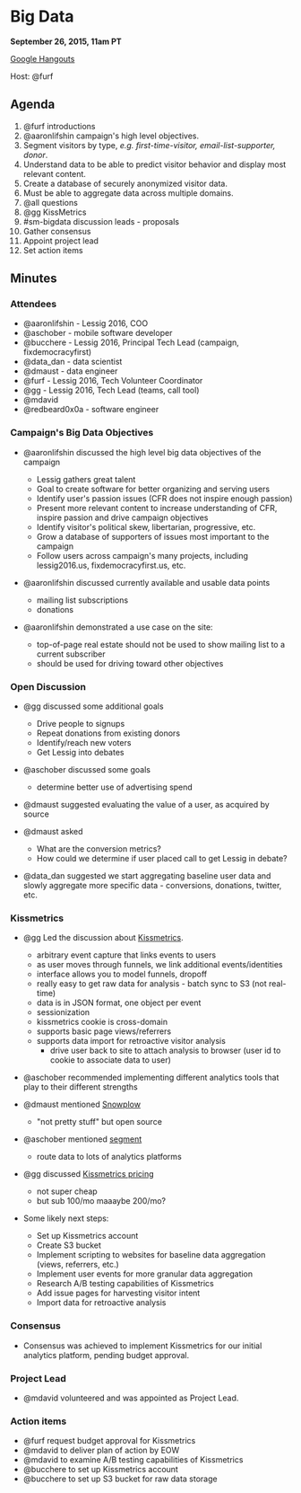 # Big Data

**September 26, 2015, 11am PT**

[Google Hangouts](https://plus.google.com/hangouts/_/lessigforpresident.com/big-data)

Host: @furf

## Agenda

1. @furf introductions
1. @aaronlifshin campaign's high level objectives.
  1. Segment visitors by type, *e.g. first-time-visitor, email-list-supporter, donor*.
  1. Understand data to be able to predict visitor behavior and display most relevant content.
  1. Create a database of securely anonymized visitor data.
  1. Must be able to aggregate data across multiple domains.
1. @all questions
1. @gg KissMetrics
1. #sm-bigdata discussion leads - proposals
1. Gather consensus
1. Appoint project lead
1. Set action items

## Minutes

### Attendees

  * @aaronlifshin - Lessig 2016, COO
  * @aschober - mobile software developer
  * @bucchere - Lessig 2016, Principal Tech Lead (campaign, fixdemocracyfirst)
  * @data_dan - data scientist
  * @dmaust - data engineer 
  * @furf - Lessig 2016, Tech Volunteer Coordinator
  * @gg - Lessig 2016, Tech Lead (teams, call tool)
  * @mdavid
  * @redbeard0x0a - software engineer

### Campaign's Big Data Objectives

* @aaronlifshin discussed the high level big data objectives of the campaign
  * Lessig gathers great talent
  * Goal to create software for better organizing and serving users
  * Identify user's passion issues (CFR does not inspire enough passion)
  * Present more relevant content to increase understanding of CFR, inspire passion and drive campaign objectives
  * Identify visitor's political skew, libertarian, progressive, etc.
  * Grow a database of supporters of issues most important to the campaign
  * Follow users across campaign's many projects, including lessig2016.us, fixdemocracyfirst.us, etc.

* @aaronlifshin discussed currently available and usable data points
  * mailing list subscriptions
  * donations

* @aaronlifshin demonstrated a use case on the site:
  * top-of-page real estate should not be used to show mailing list to a current subscriber
  * should be used for driving toward other objectives

### Open Discussion

* @gg discussed some additional goals
  * Drive people to signups
  * Repeat donations from existing donors
  * Identify/reach new voters
  * Get Lessig into debates

* @aschober discussed some goals
  * determine better use of advertising spend

* @dmaust suggested evaluating the value of a user, as acquired by source

* @dmaust asked
  * What are the conversion metrics?
  * How could we determine if user placed call to get Lessig in debate?

* @data_dan suggested we start aggregating baseline user data and slowly aggregate more specific data - conversions, donations, twitter, etc.

### Kissmetrics

* @gg Led the discussion about [Kissmetrics](https://kissmetrics.com/).
  * arbitrary event capture that links events to users
  * as user moves through funnels, we link additional events/identities
  * interface allows you to model funnels, dropoff
  * really easy to get raw data for analysis - batch sync to S3 (not real-time)
  * data is in JSON format, one object per event
  * sessionization
  * kissmetrics cookie is cross-domain
  * supports basic page views/referrers
  * supports data import for retroactive visitor analysis
    * drive user back to site to attach analysis to browser (user id to cookie to associate data to user)

* @aschober recommended implementing different analytics tools that play to their different strengths

* @dmaust mentioned [Snowplow](http://snowplowanalytics.com/)
  * "not pretty stuff" but open source
  
* @aschober mentioned [segment](https://segment.com/)
  * route data to lots of analytics platforms

* @gg discussed [Kissmetrics pricing](https://kissmetrics.com/pricing)
  * not super cheap
  * but sub 100/mo maaaybe 200/mo?

* Some likely next steps:
  * Set up Kissmetrics account
  * Create S3 bucket
  * Implement scripting to websites for baseline data aggregation (views, referrers, etc.)
  * Implement user events for more granular data aggregation
  * Research A/B testing capabilities of Kissmetrics
  * Add issue pages for harvesting visitor intent
  * Import data for retroactive analysis

### Consensus

* Consensus was achieved to implement Kissmetrics for our initial analytics platform, pending budget approval.

### Project Lead

* @mdavid volunteered and was appointed as Project Lead.

### Action items

* @furf request budget approval for Kissmetrics
* @mdavid to deliver plan of action by EOW
* @mdavid to examine A/B testing capabilities of Kissmetrics
* @bucchere to set up Kissmetrics account
* @bucchere to set up S3 bucket for raw data storage
